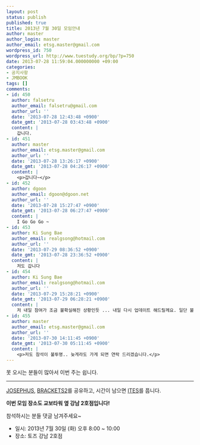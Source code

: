 ```yaml
---
layout: post
status: publish
published: true
title: 2013년 7월 30일 모임안내
author: master
author_login: master
author_email: etsg.master@gmail.com
wordpress_id: 750
wordpress_url: http://www.tuestudy.org/bp/?p=750
date: 2013-07-28 11:59:04.000000000 +09:00
categories:
- 공지사항
- JMBOOK
tags: []
comments:
- id: 450
  author: falsetru
  author_email: falsetru@gmail.com
  author_url: ''
  date: '2013-07-28 12:43:48 +0900'
  date_gmt: '2013-07-28 03:43:48 +0900'
  content: |
    갑니다.
- id: 451
  author: master
  author_email: etsg.master@gmail.com
  author_url: ''
  date: '2013-07-28 13:26:17 +0900'
  date_gmt: '2013-07-28 04:26:17 +0900'
  content: |
    <p>갑니다~</p>
- id: 452
  author: dgoon
  author_email: dgoon@dgoon.net
  author_url: ''
  date: '2013-07-28 15:27:47 +0900'
  date_gmt: '2013-07-28 06:27:47 +0900'
  content: |
    I Go Go Go ~
- id: 453
  author: Ki Sung Bae
  author_email: realgsong@hotmail.com
  author_url: ''
  date: '2013-07-29 08:36:52 +0900'
  date_gmt: '2013-07-28 23:36:52 +0900'
  content: |
    저도 갑니다
- id: 454
  author: Ki Sung Bae
  author_email: realgsong@hotmail.com
  author_url: ''
  date: '2013-07-29 15:28:21 +0900'
  date_gmt: '2013-07-29 06:28:21 +0900'
  content: |
    저 내일 참여가 조금 불확실해진 상황인듯 ... 내일 다시 업데이트 해드릴께요. 일단 불참으로 해주세요.
- id: 455
  author: master
  author_email: etsg.master@gmail.com
  author_url: ''
  date: '2013-07-30 14:11:45 +0900'
  date_gmt: '2013-07-30 05:11:45 +0900'
  content: |
    <p>저도 참석이 불투명.. 늦게라도 가게 되면 연락 드리겠습니다.</p>
---
```

<p>못 오시는 분들이 많아서 이번 주는 쉽니다.</p>

<hr />

<p><a href="http://algospot.com/judge/problem/read/JOSEPHUS">JOSEPHUS</a>, <a href="http://algospot.com/judge/problem/read/BRACKETS2">BRACKETS2</a>를 공유하고, 시간이 남으면 <a href="http://algospot.com/judge/problem/read/ITES">ITES</a>를 풉니다.</p>

<p><strong>이번 모임 장소도 교보타워 옆 강남 2호점입니다!</strong></p>

<p>참석하시는 분들 댓글 남겨주세요~</p>

<ul>
<li>일시: 2013년 7월 30일 (화) 오후 8:00 ~ 10:00</li>
<li>장소: 토즈 강남 2호점</li>
</ul>
